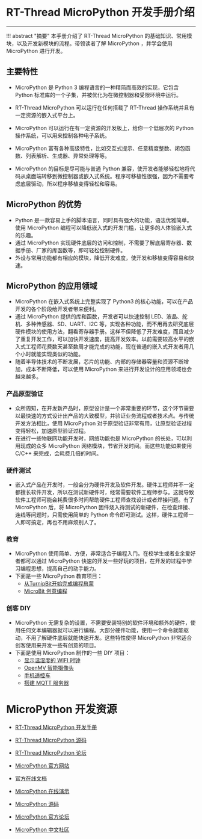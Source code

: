 # RT-Thread MicroPython 开发手册介绍

----------

!!! abstract "摘要"
     本手册介绍了 RT-Thread MicroPython 的基础知识、常用模块，以及开发新模块的流程。带领读者了解 MicroPython ，并学会使用 MicroPython 进行开发。
     
## 主要特性

- MicroPython 是 Python 3 编程语言的一种精简而高效的实现，它包含 Python 标准库的一个子集，并被优化为在微控制器和受限环境中运行。

- RT-Thread MicroPython 可以运行在任何搭载了 RT-Thread 操作系统并且有一定资源的嵌入式平台上。

- MicroPython 可以运行在有一定资源的开发板上，给你一个低层次的 Python 操作系统，可以用来控制各种电子系统。

- MicroPython 富有各种高级特性，比如交互式提示、任意精度整数、闭包函数、列表解析、生成器、异常处理等等。

- MicroPython 的目标是尽可能与普通 Python 兼容，使开发者能够轻松地将代码从桌面端转移到微控制器或嵌入式系统。程序可移植性很强，因为不需要考虑底层驱动，所以程序移植变得轻松和容易。

## MicroPython 的优势

- Python 是一款容易上手的脚本语言，同时具有强大的功能，语法优雅简单。使用 MicroPython 编程可以降低嵌入式的开发门槛，让更多的人体验嵌入式的乐趣。
- 通过 MicroPython 实现硬件底层的访问和控制，不需要了解底层寄存器、数据手册、厂家的库函数等，即可轻松控制硬件。
- 外设与常用功能都有相应的模块，降低开发难度，使开发和移植变得容易和快速。

## MicroPython 的应用领域

- MicroPython 在嵌入式系统上完整实现了 Python3 的核心功能，可以在产品开发的各个阶段给开发者带来便利。
- 通过 MicroPython 提供的库和函数，开发者可以快速控制 LED、液晶、舵机、多种传感器、SD、UART、I2C 等，实现各种功能，而不用再去研究底层硬件模块的使用方法，翻看寄存器手册。这样不但降低了开发难度，而且减少了重复开发工作，可以加快开发速度，提高开发效率。以前需要较高水平的嵌入式工程师花费数天甚至数周才能完成的功能，现在普通的嵌入式开发者用几个小时就能实现类似的功能。
- 随着半导体技术的不断发展，芯片的功能、内部的存储器容量和资源不断增加，成本不断降低，可以使用 MicroPython 来进行开发设计的应用领域也会越来越多。

### 产品原型验证

- 众所周知，在开发新产品时，原型设计是一个非常重要的环节，这个环节需要以最快速的方式设计出产品的大致模型，并验证业务流程或者技术点。与传统开发方法相比，使用 MicroPython 对于原型验证非常有用，让原型验证过程变得轻松，加速原型验证过程。
- 在进行一些物联网功能开发时，网络功能也是 MicroPython 的长处，可以利用现成的众多 MicroPython 网络模块，节省开发时间。而这些功能如果使用 C/C++ 来完成，会耗费几倍的时间。

### 硬件测试

- 嵌入式产品在开发时，一般会分为硬件开发及软件开发。硬件工程师并不一定都擅长软件开发，所以在测试新硬件时，经常需要软件工程师参与。这就导致软件工程师可能会耗费很多时间帮助硬件工程师查找设计或者焊接问题。有了 MicroPython 后，将 MicroPython 固件烧入待测试的新硬件，在检查焊接、连线等问题时，只需使用简单的 Python 命令即可测试。这样，硬件工程师一人即可搞定，再也不用麻烦别人了。

### 教育

- MicroPython 使用简单、方便，非常适合于编程入门。在校学生或者业余爱好者都可以通过 MicroPython 快速的开发一些好玩的项目，在开发的过程中学习编程思想，提高自己的动手能力。
- 下面是一些 MicroPython 教育项目：
    - [从TurnipBit开始完成编程启蒙](https://www.cnblogs.com/xxosu/p/7206414.html)
    - [MicroBit 创意编程](http://microbit.org/)

### 创客 DIY

- MicroPython 无需复杂的设置，不需要安装特别的软件环境和额外的硬件，使用任何文本编辑器就可以进行编程。大部分硬件功能，使用一个命令就能驱动，不用了解硬件底层就能快速开发。这些特性使得 MicroPython 非常适合创客使用来开发一些有创意的项目。
- 下面是使用 MicroPython 制作的一些 DIY 项目：
    - [显示温湿度的 WIFI 时钟](https://www.bilibili.com/video/av15929152?from=search&seid=16285206333541196172)
    - [OpenMV 智能摄像头](https://www.bilibili.com/video/av16418889?from=search&seid=16285206333541196172)
    - [手机遥控车](https://www.bilibili.com/video/av15008143?from=search&seid=16285206333541196172)
    - [搭建 MQTT 服务器](http://www.360doc.com/content/17/1218/22/8473307_714341237.shtml)

# MicroPython 开发资源

- [RT-Thread MicroPython 开发手册](https://www.rt-thread.org/document/site/rtthread-development-guide/micropython/docs/README/)

- [RT-Thread MicroPython 源码](https://github.com/RT-Thread-packages/micropython)

- [RT-Thread MicroPython 论坛](https://www.rt-thread.org/qa/forum.php)

- [MicroPython 官方网站](https://micropython.org/)

- [官方在线文档](http://docs.micropython.org/en/latest/pyboard/)

- [MicroPython 在线演示](https://micropython.org/unicorn)

- [MicroPython 源码](https://github.com/micropython/micropython)

- [MicroPython 官方论坛](http://forum.micropython.org/)

- [MicroPython 中文社区](http://www.micropython.org.cn/)
